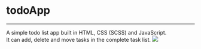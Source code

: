 # todoApp

<hr>
A simple todo list app built in HTML, CSS (SCSS) and JavaScript.
<br>
It can add, delete and move tasks in the complete task list.

<image src="src/img/preview.png">
